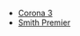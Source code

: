 <!-- TITLE: Corona -->
<!-- SUBTITLE: Maintenance tips for Corona models -->

* [Corona 3](/maintenance/corona/3)
* [Smith Premier](/maintenance/smith-premier)
